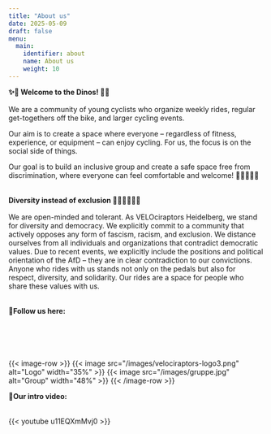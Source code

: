 ```yaml
---
title: "About us"
date: 2025-05-09
draft: false
menu:
  main:
    identifier: about
    name: About us
    weight: 10
---
```


**✨🦕 Welcome to the Dinos! 🦖✨**  
<div style="margin-top: 1.0rem;"></div>
We are a community of young cyclists who organize weekly rides, regular get-togethers off the bike, and larger cycling events.

Our aim is to create a space where everyone – regardless of fitness, experience, or equipment – can enjoy cycling. For us, the focus is on the social side of things.

Our goal is to build an inclusive group and create a safe space free from discrimination, where everyone can feel comfortable and welcome! 🚴‍♀️🚴‍♂️🚴  
<div style="margin-top: 2.0rem;"></div>

**Diversity instead of exclusion ✊🏻✊🏽✊🏿**  
<div style="margin-top: 1.0rem;"></div>
We are open-minded and tolerant. As VELOciraptors Heidelberg, we stand for diversity and democracy. We explicitly commit to a community that actively opposes any form of fascism, racism, and exclusion. We distance ourselves from all individuals and organizations that contradict democratic values. Due to recent events, we explicitly include the positions and political orientation of the AfD – they are in clear contradiction to our convictions. Anyone who rides with us stands not only on the pedals but also for respect, diversity, and solidarity.
Our rides are a space for people who share these values with us.  
<div style="margin-top: 2.0rem;"></div>

**📸Follow us here:**  
<div style="margin-top: 2.0rem;"></div>

<div style="display: flex; justify-content: space-between; gap: 0.5rem; align-items: center; width: 150px;">
  <a href="https://www.instagram.com/velociraptorsheidelberg/" target="_blank" rel="noopener">
    <span style="display: inline-block; width: 40px; height: 40px; background-image: url('/images/icons/instagram.png'); background-size: contain; background-repeat: no-repeat;"></span>
  </a>
  <a href="https://www.strava.com/clubs/1194781" target="_blank" rel="noopener">
    <span style="display: inline-block; width: 40px; height: 40px; background-image: url('/images/icons/strava.png'); background-size: contain; background-repeat: no-repeat;"></span>
  </a>
  <a href="https://chat.whatsapp.com/CcJK63CQQ4t40IJj1h1R6x" target="_blank" rel="noopener">
    <span style="display: inline-block; width: 40px; height: 40px; background-image: url('/images/icons/whatsapp.png'); background-size: contain; background-repeat: no-repeat;"></span>
  </a>
</div>

{{< image-row >}}
  {{< image src="/images/velociraptors-logo3.png" alt="Logo" width="35%" >}}
  {{< image src="/images/gruppe.jpg" alt="Group" width="48%" >}}
{{< /image-row >}}

**🎥Our intro video:**  
<div style="margin-top: 2.0rem;"></div>
{{< youtube u11EQXmMvj0 >}}

